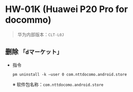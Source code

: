 # HW-01K (Huawei P20 Pro for docommo)

> 华为内部版本：`CLT-L0J`

## 删除 `「dマーケット」`

- 指令

  ```
  pm uninstall -k –user 0 com.nttdocomo.android.store
  ```

  ※ 软件包名称：`com.nttdocomo.android.store`

